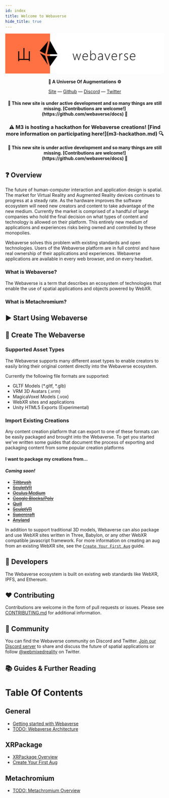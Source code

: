 ```yaml
---
id: index
title: Welcome to Webaverse
hide_title: true
---
```


<p align="center"><a href="https://webaverse.com" target="_blank"><img alt="Webaverse Logo" class="logo-banner" src="/img/webaverse-banner.png"/></a></p>
<p align="center"><b>🌌 A Universe Of Augmentations ⚙️</b></p>

<div align="center">
  <a href="https://webaverse.com" target="_blank">Site</a>
  &mdash;
  <a href="https://github.com/webaverse/" target="_blank">Github</a>
  &mdash;
  <a href="https://discord.gg/MQNUGgB" target="_blank">Discord</a>
  &mdash;
  <a href="https://twitter.com/webmixedreality" target="_blank">Twitter</a>
</div>

<h4 align="center">🚧 This new site is under active development and so many things are still missing. [Contributions are welcome!](https://github.com/webaverse/docs) 🧰</h4>
<h3 align="center">⚠️ M3 is hosting a hackathon for Webaverse creations! [Find more information on participating here!](m3-hackathon.md) 🔍</h3>

<h4 align="center">🚧 This new site is under active development and so many things are still missing. [Contributions are welcome!](https://github.com/webaverse/docs) 🧰</h4>

## ❓ Overview

The future of human-computer interaction and application design is spatial. The market for Virtual Reality and Augmented Reality devices continues to progress at a steady rate. As the hardware improves the software ecosystem will need new creators and content to take advantage of the new medium. Currently the market is comprised of a handful of large companies who hold the final decision on what types of content and technology is allowed on their platform. This entirely new medium of applications and experiences risks being owned and controlled by these monopolies.

Webaverse solves this problem with existing standards and open technologies. Users of the Webaverse platform are in full control and have real ownership of their applications and experiences. Webaverse applications are available in every web browser, and on every headset.

### What is Webaverse?

The Webaverse is a term that describes an ecosystem of technologies that enable the use of spatial applications and objects powered by WebXR.

### What is Metachromium?

## ▶️ Start Using Webaverse

## 🎨 Create The Webaverse

### Supported Asset Types

The Webaverse supports many different asset types to enable creators to easily bring their original content directly into the Webaverse ecosystem.

Currently the following file formats are supported:

* GLTF Models (*.gltf, *.glb)
* VRM 3D Avatars (.vrm)
* MagicaVoxel Models (.vox)
* WebXR sites and applications
* Unity HTML5 Exports (Experimental)

### Import Existing Creations

Any content creation platform that can export to one of these formats can be easily packaged and brought into the Webaverse. To get you started we've written some guides that document the process of exporting and packaging content from some popular creation platforms

#### I want to package my creations from...
#### _Coming soon!_
* [~~Tiltbrush~~](index.md)
* [~~SculptVR~~](index.md)
* [~~Oculus Medium~~](index.md)
* [~~Google Blocks/Poly~~](index.md)
* [~~Quill~~](index.md)
* [~~SculptVR~~](index.md)
* [~~Supercraft~~](index.md)
* [~~Anyland~~](index.md)

In addition to support traditional 3D models, Webaverse can also package and use WebXR sites written in Three, Babylon, or any other WebXR compatible javascript framework. For more information on creating an aug from an existing WebXR site, see the [`Create Your First Aug`](creating-an-aug.md) guide.

## 🦸 Developers

The Webaverse ecosystem is built on existing web standards like WebXR, IPFS, and Ethereum.

## ❤️ Contributing

Contributions are welcome in the form of pull requests or issues. Please see [CONTRIBUTING.md](https://github.com/webaverse/docs/blob/master/CONTRIBUTING.md) for additional information.

## 💬 Community

You can find the Webaverse community on Discord and Twitter. [Join our Discord server](https://discord.gg/MQNUGgB) to share and discuss the future of spatial applications or follow [@webmixedreality](https://twitter.com/webmixedreality/) on Twitter.

## 📚 Guides & Further Reading






# Table Of Contents

## General
* [Getting started with Webaverse](getting-started.md)
* [TODO: Webaverse Architecture](architecture.md)

## XRPackage
* [XRPackage Overview](xrpackage-overview.md)
* [Create Your First Aug](creating-an-aug.md)

## Metachromium
* [TODO: Metachromium Overview](metachromium-overview.md)

